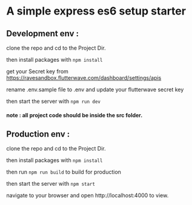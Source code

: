 # A simple express es6 setup starter

## Development env :

clone the repo and cd to the Project Dir.

then install packages with `npm install`

get your Secret key from https://ravesandbox.flutterwave.com/dashboard/settings/apis

rename .env.sample file to .env and update your flutterwave secret key

then start the server with `npm run dev`

#### note : all project code should be inside the src folder.

## Production env :

clone the repo and cd to the Project Dir.

then install packages with `npm install`

then run `npm run build` to build for production

then start the server with `npm start`

navigate to your browser and open http://localhost:4000 to view.
